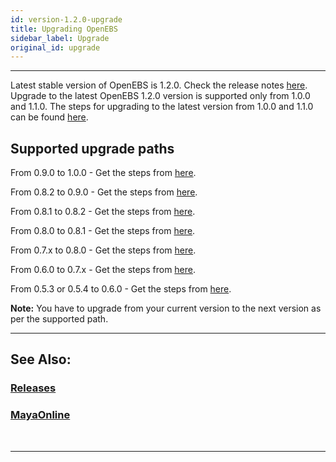 ```yaml
---
id: version-1.2.0-upgrade
title: Upgrading OpenEBS
sidebar_label: Upgrade
original_id: upgrade
---
```

------

Latest stable version of OpenEBS is 1.2.0. Check the release notes [here](https://github.com/openebs/openebs/releases/tag/1.2.0).  Upgrade to the latest OpenEBS 1.2.0 version is supported only from 1.0.0 and 1.1.0. The steps for upgrading to the latest version from 1.0.0  and 1.1.0  can be found [here](https://github.com/openebs/openebs/blob/master/k8s/upgrades/README.md).

## Supported upgrade paths

From 0.9.0 to 1.0.0 - Get the steps from [here](https://docs.openebs.io/v100/docs/next/upgrade.html).

From 0.8.2 to 0.9.0 - Get the steps from [here](https://docs.openebs.io/v090/docs/next/upgrade.html).

From 0.8.1 to 0.8.2 - Get the steps from [here](https://v08-docs.openebs.io/v082/docs/next/upgrade.html).

From 0.8.0 to 0.8.1 - Get the steps from [here](https://v081-docs.openebs.io/docs/next/upgrade.html).

From 0.7.x to 0.8.0 - Get the steps from [here](https://v08-docs.openebs.io/docs/next/upgrade.html).

From 0.6.0 to 0.7.x - Get the steps from [here](https://v07-docs.openebs.io/docs/next/upgrade.html).

From 0.5.3 or 0.5.4 to 0.6.0 - Get the steps from [here](https://v06-docs.openebs.io/docs/next/upgrade.html).

**Note:** You have to upgrade from your current version to the next version as per the supported path. 

<hr>

## See Also:

### [Releases](/docs/next/releases.html)

### [MayaOnline](/docs/next/mayaonline.html)

<br><hr><br>

<!-- Hotjar Tracking Code for https://docs.openebs.io -->
<script>
   (function(h,o,t,j,a,r){
       h.hj=h.hj||function(){(h.hj.q=h.hj.q||[]).push(arguments)};
       h._hjSettings={hjid:785693,hjsv:6};
       a=o.getElementsByTagName('head')[0];
       r=o.createElement('script');r.async=1;
       r.src=t+h._hjSettings.hjid+j+h._hjSettings.hjsv;
       a.appendChild(r);
   })(window,document,'https://static.hotjar.com/c/hotjar-','.js?sv=');
</script>

<!-- Global site tag (gtag.js) - Google Analytics -->
<script async src="https://www.googletagmanager.com/gtag/js?id=UA-92076314-12"></script>
<script>
   window.dataLayer = window.dataLayer || [];
   function gtag(){dataLayer.push(arguments);}
   gtag('js', new Date());
   gtag('config', 'UA-92076314-12', { 'anonymize_ip': true });
</script>
